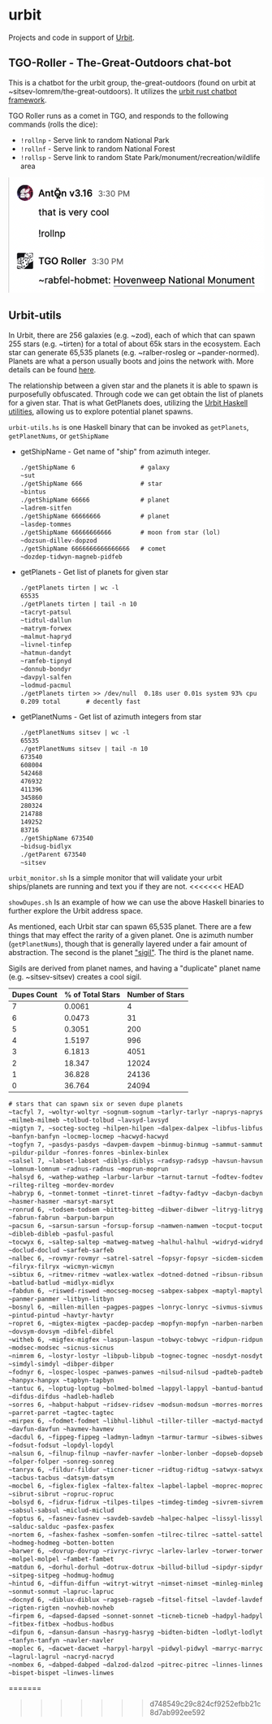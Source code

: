 # urbit
Projects and code in support of [Urbit](urbit.org).

## TGO-Roller - The-Great-Outdoors chat-bot
This is a chatbot for the urbit group, the-great-outdoors (found on urbit at ~sitsev-lomrem/the-great-outdoors).  It utilizes the [urbit rust chatbot framework](https://github.com/robkorn/urbit-chatbot-framework).

TGO Roller runs as a comet in TGO, and responds to the following commands (rolls the dice):

 - `!rollnp` - Serve link to random National Park
 - `!rollnf` - Serve link to random National Forest
 - `!rollsp` - Serve link to random State Park/monument/recreation/wildlife area

![TGO-Roller Example](https://raw.githubusercontent.com/riflechess/urbit/main/tgo-roller/img/tgo-roller.png)
                      
## Urbit-utils 
In Urbit, there are 256 galaxies (e.g. ~zod), each of which that can spawn 255 stars (e.g. ~tirten) for a total of about 65k stars in the ecosystem.  Each star can generate 65,535 planets (e.g. ~ralber-rosleg or ~pander-normed).  Planets are what a person usually boots and joins the network with.  More details can be found [here](https://urbit.org/blog/the-urbit-address-space).

The relationship between a given star and the planets it is able to spawn is purposefully obfuscated. Through code we can get obtain the list of planets for a given star.  That is what GetPlanets does, utilizing the [Urbit Haskell utilities](https://github.com/urbit/urbit-hob), allowing us to explore potential planet spawns.

`urbit-utils.hs` is one Haskell binary that can be invoked as `getPlanets`, `getPlanetNums`, or `getShipName`

 - getShipName - Get name of "ship" from azimuth integer.
   ```shell
   ./getShipName 6                  # galaxy
   ~sut
   ./getShipName 666                # star
   ~bintus
   ./getShipName 66666              # planet
   ~ladrem-sitfen
   ./getShipName 66666666           # planet
   ~lasdep-tommes
   ./getShipName 66666666666        # moon from star (lol)
   ~dozsun-dillev-dopzod
   ./getShipName 6666666666666666   # comet
   ~dozdep-tidwyn-magneb-pidfeb
   ```
 - getPlanets - Get list of planets for given star
   ```shell
   ./getPlanets tirten | wc -l     
   65535
   ./getPlanets tirten | tail -n 10
   ~tacryt-patsul
   ~tidtul-dallun
   ~matrym-forwex
   ~malmut-hapryd
   ~livnel-tinfep
   ~hatmun-dandyt
   ~ramfeb-tipnyd
   ~donnub-bondyr
   ~davpyl-salfen
   ~lodmud-pacmul
   ./getPlanets tirten >> /dev/null  0.18s user 0.01s system 93% cpu 0.209 total       # decently fast
   ```
 - getPlanetNums - Get list of azimuth integers from star
   ```shell
   ./getPlanetNums sitsev | wc -l     
   65535
   ./getPlanetNums sitsev | tail -n 10
   673540
   608004
   542468
   476932
   411396
   345860
   280324
   214788
   149252
   83716
   ./getShipName 673540
   ~bidsug-bidlyx
   ./getParent 673540       
   ~sitsev
   ```

`urbit_monitor.sh` Is a simple monitor that will validate your urbit ships/planets are running and text you if they are not.
<<<<<<< HEAD

`showDupes.sh` Is an example of how we can use the above Haskell binaries to further explore the Urbit address space.
 
 As mentioned, each Urbit star can spawn 65,535 planet.  There are a few things that may effect the rarity of a given planet.  One is azimuth number (`getPlanetNums`), though that is generally layered under a fair amount of abstraction.  The second is the planet ["sigil"](https://urbit.org/blog/creating-sigils).  The third is the planet name. 

 Sigils are derived from planet names, and having a "duplicate" planet name (e.g. ~sitsev-sitsev) creates a cool sigil.


|Dupes Count	|% of Total Stars|	Number of Stars|
| ---- | ---- | ---- |
|7	|0.0061|	4|
|6	|0.0473|	31|             
|5	|0.3051|	200|
|4	|1.5197|	996|
|3	|6.1813|	4051|
|2	|18.347|	12024|
|1	|36.828|	24136|
|0	|36.764|	24094|

```
# stars that can spawn six or seven dupe planets
~tacfyl 7, ~woltyr-woltyr ~sognum-sognum ~tarlyr-tarlyr ~naprys-naprys ~milmeb-milmeb ~tolbud-tolbud ~lavsyd-lavsyd
~migtyn 7, ~socteg-socteg ~hilpen-hilpen ~dalpex-dalpex ~libfus-libfus ~banfyn-banfyn ~locmep-locmep ~hacwyd-hacwyd
~togfyn 7, ~pasdys-pasdys ~davpem-davpem ~binmug-binmug ~sammut-sammut ~pildur-pildur ~fonres-fonres ~binlex-binlex
~salsel 7, ~labset-labset ~diblys-diblys ~radsyp-radsyp ~havsun-havsun ~lomnum-lomnum ~radnus-radnus ~moprun-moprun
~halsyd 6, ~wathep-wathep ~larbur-larbur ~tarnut-tarnut ~fodtev-fodtev ~rilteg-rilteg ~mordev-mordev
~habryp 6, ~tonmet-tonmet ~tinret-tinret ~fadtyv-fadtyv ~dacbyn-dacbyn ~hasmer-hasmer ~marsyt-marsyt
~ronrud 6, ~todsem-todsem ~bitteg-bitteg ~dibwer-dibwer ~litryg-litryg ~fabrun-fabrun ~barpun-barpun
~pacsun 6, ~sarsun-sarsun ~forsup-forsup ~namwen-namwen ~tocput-tocput ~dibleb-dibleb ~pasful-pasful
~tocwyx 6, ~saltep-saltep ~matweg-matweg ~halhul-halhul ~widryd-widryd ~doclud-doclud ~sarfeb-sarfeb
~nalbec 6, ~rovmyr-rovmyr ~satrel-satrel ~fopsyr-fopsyr ~sicdem-sicdem ~filryx-filryx ~wicmyn-wicmyn
~sibtux 6, ~ritmev-ritmev ~watlex-watlex ~dotned-dotned ~ribsun-ribsun ~batlud-batlud ~midlyx-midlyx
~fabdun 6, ~riswed-riswed ~mocseg-mocseg ~sabpex-sabpex ~maptyl-maptyl ~panmer-panmer ~litbyn-litbyn
~bosnyl 6, ~millen-millen ~pagpes-pagpes ~lonryc-lonryc ~sivmus-sivmus ~pintud-pintud ~havtyr-havtyr
~ropret 6, ~migtex-migtex ~pacdep-pacdep ~mopfyn-mopfyn ~narben-narben ~dovsym-dovsym ~dibfel-dibfel
~witheb 6, ~migfex-migfex ~laspun-laspun ~tobwyc-tobwyc ~ridpun-ridpun ~modsec-modsec ~sicnus-sicnus
~nimrem 6, ~lostyr-lostyr ~libpub-libpub ~tognec-tognec ~nosdyt-nosdyt ~simdyl-simdyl ~dibper-dibper
~fodnyr 6, ~lospec-lospec ~panwes-panwes ~nilsud-nilsud ~padteb-padteb ~hanpyx-hanpyx ~tapbyn-tapbyn
~tantuc 6, ~loptug-loptug ~bolmed-bolmed ~lappyl-lappyl ~bantud-bantud ~difdus-difdus ~hadleb-hadleb
~sorres 6, ~habput-habput ~ridsev-ridsev ~modsun-modsun ~morres-morres ~parret-parret ~tagtec-tagtec
~mirpex 6, ~fodmet-fodmet ~libhul-libhul ~tiller-tiller ~mactyd-mactyd ~davfun-davfun ~havmev-havmev
~dacdul 6, ~fippeg-fippeg ~ladmyn-ladmyn ~tarmur-tarmur ~sibwes-sibwes ~fodsut-fodsut ~lopdyl-lopdyl
~nalsun 6, ~filnup-filnup ~navfer-navfer ~lonber-lonber ~dopseb-dopseb ~folper-folper ~sonreg-sonreg
~tanryx 6, ~fildur-fildur ~ticner-ticner ~ridtug-ridtug ~satwyx-satwyx ~tacbus-tacbus ~datsym-datsym
~mocbel 6, ~figlex-figlex ~faltex-faltex ~lapbel-lapbel ~moprec-moprec ~sibrut-sibrut ~ropruc-ropruc
~bolsyd 6, ~fidrux-fidrux ~tilpes-tilpes ~timdeg-timdeg ~sivrem-sivrem ~sabsul-sabsul ~miclud-miclud
~foptus 6, ~fasnev-fasnev ~savdeb-savdeb ~halpec-halpec ~lissyl-lissyl ~salduc-salduc ~pasfex-pasfex
~nortem 6, ~fashex-fashex ~somfen-somfen ~tilrec-tilrec ~sattel-sattel ~hodmeg-hodmeg ~botten-botten
~barwer 6, ~dovrup-dovrup ~rivryc-rivryc ~larlev-larlev ~torwer-torwer ~molpel-molpel ~fambet-fambet
~matdun 6, ~dorhul-dorhul ~dotrux-dotrux ~billud-billud ~sipdyr-sipdyr ~sitpeg-sitpeg ~hodmug-hodmug
~hintud 6, ~diffun-diffun ~witryt-witryt ~nimset-nimset ~minleg-minleg ~sonmut-sonmut ~lapruc-lapruc
~docnyd 6, ~diblux-diblux ~ragseb-ragseb ~fitsel-fitsel ~lavdef-lavdef ~rigten-rigten ~novheb-novheb
~firpem 6, ~dapsed-dapsed ~sonnet-sonnet ~ticneb-ticneb ~hadpyl-hadpyl ~fitbex-fitbex ~hodbus-hodbus
~difpun 6, ~dansun-dansun ~hasryg-hasryg ~bidten-bidten ~lodlyt-lodlyt ~tanfyn-tanfyn ~navler-navler
~moplec 6, ~dacwet-dacwet ~harpyl-harpyl ~pidwyl-pidwyl ~marryc-marryc ~lagrul-lagrul ~nacryd-nacryd
~nombex 6, ~dabped-dabped ~dalzod-dalzod ~pitrec-pitrec ~linnes-linnes ~bispet-bispet ~linwes-linwes
```
=======
>>>>>>> d748549c29c824cf9252efbb21c8d7ab992ee592
